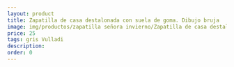 ```yaml
---
layout: product
title: Zapatilla de casa destalonada con suela de goma. Dibujo bruja
image: img/productos/zapatilla señora invierno/Zapatilla de casa destalonada con suela de goma. Dibujo bruja=25=gris Vulladi.webp
price: 25
tags: gris Vulladi
description: 
order: 0
---
```

